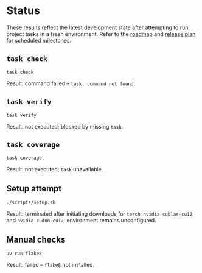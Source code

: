 # Status

These results reflect the latest development state after attempting to run
project tasks in a fresh environment. Refer to the [roadmap](ROADMAP.md) and
[release plan](docs/release_plan.md) for scheduled milestones.

## `task check`
```text
task check
```
Result: command failed – `task: command not found`.

## `task verify`
```text
task verify
```
Result: not executed; blocked by missing `task`.

## `task coverage`
```text
task coverage
```
Result: not executed; `task` unavailable.

## Setup attempt
```text
./scripts/setup.sh
```
Result: terminated after initiating downloads for `torch`,
`nvidia-cublas-cu12`, and `nvidia-cudnn-cu12`; environment remains
unconfigured.

## Manual checks
```text
uv run flake8
```
Result: failed – `flake8` not installed.

